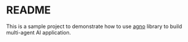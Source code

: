 # README

This is a sample project to demonstrate how to use [agno](https://docs.agno.com) library to build multi-agent AI application.
